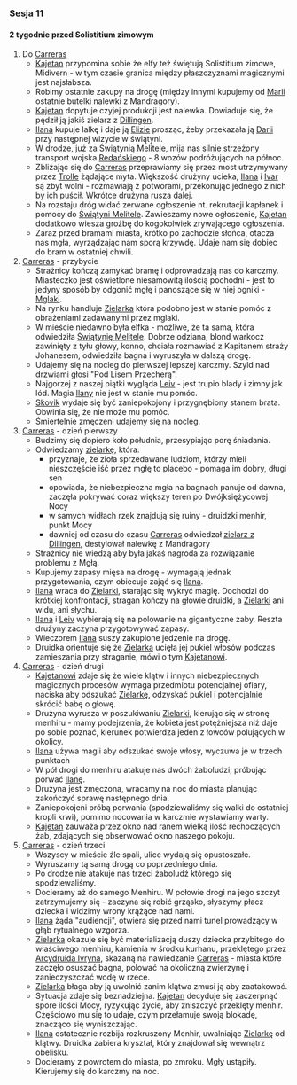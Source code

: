 ### Sesja 11
#### 2 tygodnie przed Solistitium zimowym
1. Do [Carreras](#l_carreras)
    - [Kajetan](#g_kajetan) przypomina sobie że elfy też świętują Solistitium zimowe, Midivern - w tym czasie granica między płaszczyznami magicznymi jest najsłabsza.
    - Robimy ostatnie zakupy na drogę (między innymi kupujemy od [Marii](#p_maria) ostatnie butelki nalewki z Mandragory).
    - [Kajetan](#g_kajetan) dopytuje czyjej produkcji jest nalewka. Dowiaduje się, że pędził ją jakiś zielarz z [Dillingen](#l_dillingen).
    - [Ilana](#g_ilana) kupuje lalkę i daje ją [Elizie](#p_eliza) prosząc, żeby przekazała ją [Darii](#p_daria) przy następnej wizycie w świątyni.
    - W drodze, już za [Świątynią Melitele](#l_smelitele), mija nas silnie strzeżony transport wojska [Redańskiego](#l_redania) - 8 wozów podróżujących na północ.
    - Zbliżając się do [Carreras](#l_carreras) przeprawiamy się przez most utrzymywany przez [Trolle](#troll) żądające myta. Większość drużyny ucieka, [Ilana](#g_ilana) i [Ivar](#p_ivar) są zbyt wolni - rozmawiają z potworami, przekonując jednego z nich by ich puścił. Wkrótce drużyna rusza dalej.
    - Na rozstaju dróg widać zerwane ogłoszenie nt. rekrutacji kapłanek i pomocy do [Świątyni Melitele](#l_smelitele). Zawieszamy nowe ogłoszenie, [Kajetan](#g_kajetan) dodatkowo wiesza groźbę do kogokolwiek zrywającego ogłoszenia.
    - Zaraz przed bramami miasta, krótko po zachodzie słońca, otacza nas mgła, wyrządzając nam sporą krzywdę. Udaje nam się dobiec do bram w ostatniej chwili.
2. [Carreras](#l_carreras) - przybycie
    - Strażnicy kończą zamykać bramę i odprowadzają nas do karczmy. Miasteczko jest oświetlone niesamowitą ilością pochodni - jest to jedyny sposób by odgonić mgłę i panoszące się w niej ogniki - [Mglaki](#b_mglak).
    - Na rynku handluje [Zielarka](#p_zielarka) która podobno jest w stanie pomóc z obrażeniami zadawanymi przez mglaki.
    - W mieście niedawno była elfka - możliwe, że ta sama, która odwiedziła [Świątynię Melitele](#l_smelitele). Dobrze odziana, blond warkocz zawinięty z tyłu głowy, konno, chciała rozmawiać z Kapitanem straży Johanesem, odwiedziła bagna i wyruszyła w dalszą drogę.
    - Udajemy się na nocleg do pierwszej lepszej karczmy. Szyld nad drzwiami głosi "Pod Lisem Przecherą".
    - Najgorzej z naszej piątki wygląda [Leiv](#p_leiv) - jest trupio blady i zimny jak lód. Magia [Ilany](#g_ilana) nie jest w stanie mu pomóc. 
    - [Skovik](#p_skovik) wydaje się być zaniepokojony i przygnębiony stanem brata. Obwinia się, że nie może mu pomóc.
    - Śmiertelnie zmęczeni udajemy się na nocleg.
2. [Carreras](#l_carreras) - dzień pierwszy
    - Budzimy się dopiero koło południa, przesypiając porę śniadania.
    - Odwiedzamy [zielarkę](#p_zielarka), która:
        - przyznaje, że zioła sprzedawane ludziom, którzy mieli nieszczęście iść przez mgłę to placebo - pomaga im dobry, długi sen
        - opowiada, że niebezpieczna mgła na bagnach panuje od dawna, zaczęła pokrywać coraz większy teren po Dwójksiężycowej Nocy
        - w samych widłach rzek znajdują się ruiny - druidzki menhir, punkt Mocy
        - dawniej od czasu do czasu [Carreras](#l_carreras) odwiedzał [zielarz z Dillingen](#p_zielarz), destylował nalewkę z Mandragory
    - Strażnicy nie wiedzą aby była jakaś nagroda za rozwiązanie problemu z Mgłą.
    - Kupujemy zapasy mięsa na drogę - wymagają jednak przygotowania, czym obiecuje zająć się [Ilana](#g_ilana).
    - [Ilana](#g_ilana) wraca do [Zielarki](#p_zielarka), starając się wykryć magię. Dochodzi do krótkiej konfrontacji, stragan kończy na głowie druidki, a [Zielarki](#p_zielarka) ani widu, ani słychu.
    - [Ilana](#g_ilana) i [Leiv](#p_leiv) wybierają się na polowanie na gigantyczne żaby. Reszta drużyny zaczyna przygotowywać zapasy.
    - Wieczorem [Ilana](#g_ilana) suszy zakupione jedzenie na drogę.
    - Druidka orientuje się że [Zielarka](#p_zielarka) ucięła jej pukiel włosów podczas zamieszania przy straganie, mówi o tym [Kajetanowi](#g_kajetan).
2. [Carreras](#l_carreras) - dzień drugi
    - [Kajetanowi](#g_kajetan) zdaje się że wiele klątw i innych niebezpiecznych magicznych procesów wymaga przedmiotu potencjalnej ofiary, naciska aby odszukać [Zielarkę](#p_zielarka), odzyskać pukiel i potencjalnie skrócić babę o głowę.
    - Drużyna wyrusza w poszukiwaniu [Zielarki](#p_zielarka), kierując się w stronę menhiru - mamy podejrzenia, że kobieta jest potężniejsza niż daje po sobie poznać, kierunek potwierdza jeden z łowców polujących w okolicy.
    - [Ilana](#g_ilana) używa magii aby odszukać swoje włosy, wyczuwa je w trzech punktach
    - W pół drogi do menhiru atakuje nas dwóch żaboludzi, próbując porwać [Ilanę](#g_ilana).
    - Drużyna jest zmęczona, wracamy na noc do miasta planując zakończyć sprawę następnego dnia.
    - Zaniepokojeni próbą porwania (spodziewaliśmy się walki do ostatniej kropli krwi), pomimo nocowania w karczmie wystawiamy warty.
    - [Kajetan](#g_kajetan) zauważa przez okno nad ranem wielką ilość rechoczących żab, zdających się obserwować okno naszego pokoju.
2. [Carreras](#l_carreras) - dzień trzeci
    - Wszyscy w mieście źle spali, ulice wydają się opustoszałe.
    - Wyruszamy tą samą drogą co poprzedniego dnia.
    - Po drodze nie atakuje nas trzeci żaboludź którego się spodziewaliśmy.
    - Docieramy aż do samego Menhiru. W połowie drogi na jego szczyt zatrzymujemy się - zaczyna się robić grząsko, słyszymy płacz dziecka i widzimy wrony krążące nad nami.
    - [Ilana](#g_ilana) żąda "audiencji", otwiera się przed nami tunel prowadzący w głąb rytualnego wzgórza.
    - [Zielarka](#p_zielarka) okazuje się być materializacją duszy dziecka przybitego do właściwego menhiru, kamienia w środku kurhanu, przeklętego przez [Arcydruida Ivryna](#p_arcydruid_ivryn), skazaną na nawiedzanie [Carreras](#l_carreras) - miasta które zaczęło osuszać bagna, polować na okoliczną zwierzynę i zanieczyszczać wodę w rzece.
    - [Zielarka](#p_zielarka) błaga aby ją uwolnić zanim klątwa zmusi ją aby zaatakować.
    - Sytuacja zdaje się beznadziejna. [Kajetan](#g_kajetan) decyduje się zaczerpnąć spore ilości Mocy, ryzykując życie, aby zniszczyć przeklęty menhir. Częściowo mu się to udaje, czym przełamuje swoją blokadę, znacząco się wyniszczając.
    - [Ilana](#g_ilana) ostatecznie rozbija rozkruszony Menhir, uwalniając [Zielarkę](#p_zielarka) od klątwy. Druidka zabiera kryształ, który znajdował się wewnątrz obelisku.
    - Docieramy z powrotem do miasta, po zmroku. Mgły ustąpiły. Kierujemy się do karczmy na noc.